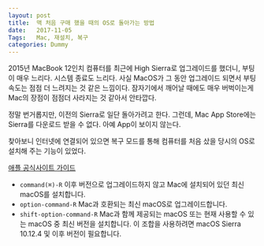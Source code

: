 ```yaml
---
layout: post
title:  맥 처음 구매 했을 때의 OS로 돌아가는 방법
date:   2017-11-05
Tags:   Mac, 재설치, 복구
categories: Dummy
---
```


2015년 MacBook 12인치 컴퓨터를 최근에 High Sierra로 업그레이드를 했더니, 부팅이 매우 느리다. 시스템 종료도 느리다. 사실 MacOS가 그 동안 업그레이드 되면서 부팅속도는 점점 더 느려지는 것 같은 느낌이다. 잠자기에서 깨어날 때에도 매우 버벅이는게 Mac의 장점이 점점더 사라지는 것 같아서 안타깝다.

정말 번거롭지만, 이전의 Sierra로 일단 돌아가려고 한다. 그런데, Mac App Store에는 Sierra를 다운로드 받을 수 없다. 아예 App이 보이지 않는다.

찾아보니 인터넷에 연결되어 있으면 복구 모드를 통해 컴퓨터를 처음 샀을 당시의 OS로 설치해 주는 기능이 있었다.

[애플 공식사이트 가이드](https://support.apple.com/ko-kr/HT204904)

- `command(⌘)-R`  이후 버전으로 업그레이드하지 않고 Mac에 설치되어 있던 최신 macOS를 설치합니다.
- `option-command-R`  Mac과 호환되는 최신 macOS로 업그레이드합니다.
- `shift-option-command-R`  Mac과 함께 제공되는 macOS 또는 현재 사용할 수 있는 macOS 중 최신 버전을 설치합니다. 이 조합을 사용하려면 macOS Sierra 10.12.4 및 이후 버전이 필요합니다.



 

